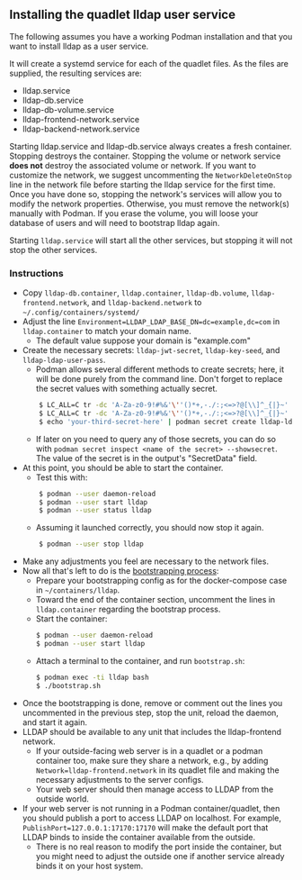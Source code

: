 ## Installing the quadlet lldap user service

The following assumes you have a working Podman installation and that you want to install lldap as a user service.

It will create a systemd service for each of the quadlet files. As the files are supplied, the resulting services are:
- lldap.service
- lldap-db.service
- lldap-db-volume.service
- lldap-frontend-network.service
- lldap-backend-network.service

Starting lldap.service and lldap-db.service always creates a fresh container. Stopping destroys the container.
Stopping the volume or network service **does not** destroy the associated volume or network.
If you want to customize the network, we suggest uncommenting the `NetworkDeleteOnStop` line in the network file before starting the lldap service for the first time. Once you have done so, stopping the network's services will allow you to modify the network properties. Otherwise, you must remove the network(s) manually with Podman. If you erase the volume, you will loose your database of users and will need to bootstrap lldap again.

Starting `lldap.service` will start all the other services, but stopping it will not stop the other services.

### Instructions

- Copy `lldap-db.container`, `lldap.container`, `lldap-db.volume`, `lldap-frontend.network`, and `lldap-backend.network` to `~/.config/containers/systemd/`
- Adjust the line `Environment=LLDAP_LDAP_BASE_DN=dc=example,dc=com` in `lldap.container` to match your domain name.
    - The default value suppose your domain is "example.com"
- Create the necessary secrets: `lldap-jwt-secret`, `lldap-key-seed`, and `lldap-ldap-user-pass`.
    - Podman allows several different methods to create secrets; here, it will be done purely from the command line. Don't forget to replace the secret values with something actually secret.
    ```bash
        $ LC_ALL=C tr -dc 'A-Za-z0-9!#%&'\''()*+,-./:;<=>?@[\\]^_{|}~' </dev/urandom | head -c 32 | podman secret create lldap-jwt-secret -
        $ LC_ALL=C tr -dc 'A-Za-z0-9!#%&'\''()*+,-./:;<=>?@[\\]^_{|}~' </dev/urandom | head -c 32 | podman secret create lldap-key-seed -
        $ echo 'your-third-secret-here' | podman secret create lldap-ldap-user-pass -
    ```
    - If later on you need to query any of those secrets, you can do so with `podman secret inspect <name of the secret> --showsecret`. The value of the secret is in the output's "SecretData" field.
- At this point, you should be able to start the container.
    - Test this with:
    ```bash
        $ podman --user daemon-reload
        $ podman --user start lldap
        $ podman --user status lldap
    ```
    - Assuming it launched correctly, you should now stop it again.
    ```bash
        $ podman --user stop lldap
    ```
- Make any adjustments you feel are necessary to the network files.
- Now all that's left to do is the [bootstrapping process](../bootstrap/bootstrap.md#docker-compose):
    - Prepare your bootstrapping config as for the docker-compose case in `~/containers/lldap`.
    - Toward the end of the container section, uncomment the lines in `lldap.container` regarding the bootstrap process.
    - Start the container:
        ```bash
        $ podman --user daemon-reload
        $ podman --user start lldap
        ```
    - Attach a terminal to the container, and run `bootstrap.sh`:
        ```bash
        $ podman exec -ti lldap bash
        $ ./bootstrap.sh
        ```
- Once the bootstrapping is done, remove or comment out the lines you uncommented in the previous step, stop the unit, reload the daemon, and start it again.
- LLDAP should be available to any unit that includes the lldap-frontend network.
    - If your outside-facing web server is in a quadlet or a podman container too, make sure they share a network, e.g., by adding `Network=lldap-frontend.network` in its quadlet file and making the necessary adjustments to the server configs.
    - Your web server should then manage access to LLDAP from the outside world.
- If your web server is not running in a Podman container/quadlet, then you should publish a port to access LLDAP on localhost. For example, `PublishPort=127.0.0.1:17170:17170` will make the default port that LLDAP binds to inside the container available from the outside.
    - There is no real reason to modify the port inside the container, but you might need to adjust the outside one if another service already binds it on your host system.
